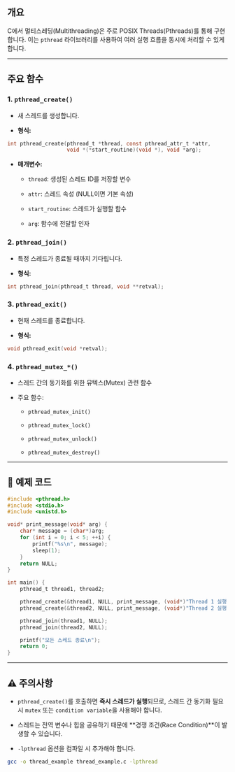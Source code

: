## 개요

C에서 멀티스레딩(Multithreading)은 주로 POSIX Threads(Pthreads)를 통해 구현합니다. 이는 `pthread` 라이브러리를 사용하여 여러 실행 흐름을 동시에 처리할 수 있게 합니다.

---
## 주요 함수

### 1. `pthread_create()`

- 새 스레드를 생성합니다.
    
- **형식:**
    

```c
int pthread_create(pthread_t *thread, const pthread_attr_t *attr,
                   void *(*start_routine)(void *), void *arg);
```

- **매개변수:**
    
    - `thread`: 생성된 스레드 ID를 저장할 변수
        
    - `attr`: 스레드 속성 (NULL이면 기본 속성)
        
    - `start_routine`: 스레드가 실행할 함수
        
    - `arg`: 함수에 전달할 인자
        
### 2. `pthread_join()`

- 특정 스레드가 종료될 때까지 기다립니다.
    
- **형식:**
    

```c
int pthread_join(pthread_t thread, void **retval);
```

### 3. `pthread_exit()`

- 현재 스레드를 종료합니다.
    
- **형식:**
    

```c
void pthread_exit(void *retval);
```

### 4. `pthread_mutex_*()`

- 스레드 간의 동기화를 위한 뮤텍스(Mutex) 관련 함수
    
- 주요 함수:
    
    - `pthread_mutex_init()`
        
    - `pthread_mutex_lock()`
        
    - `pthread_mutex_unlock()`
        
    - `pthread_mutex_destroy()`
        

---
## 🧵 예제 코드

```c
#include <pthread.h>
#include <stdio.h>
#include <unistd.h>

void* print_message(void* arg) {
    char* message = (char*)arg;
    for (int i = 0; i < 5; ++i) {
        printf("%s\n", message);
        sleep(1);
    }
    return NULL;
}

int main() {
    pthread_t thread1, thread2;

    pthread_create(&thread1, NULL, print_message, (void*)"Thread 1 실행 중");
    pthread_create(&thread2, NULL, print_message, (void*)"Thread 2 실행 중");

    pthread_join(thread1, NULL);
    pthread_join(thread2, NULL);

    printf("모든 스레드 종료\n");
    return 0;
}
```

---
## ⚠️ 주의사항

- `pthread_create()`를 호출하면 **즉시 스레드가 실행**되므로, 스레드 간 동기화 필요 시 `mutex` 또는 `condition variable`을 사용해야 합니다.
    
- 스레드는 전역 변수나 힙을 공유하기 때문에 **경쟁 조건(Race Condition)**이 발생할 수 있습니다.
    
- `-lpthread` 옵션을 컴파일 시 추가해야 합니다.
    

```bash
gcc -o thread_example thread_example.c -lpthread
```
